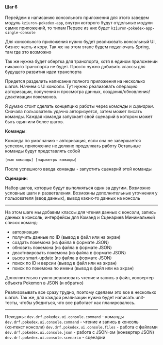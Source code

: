 #### Шаг 6

Перейдем к написанию консольного приложения
для этого заведем модуль `kziuron-pokedex-app`, внутри которого будут отдельные модули самих приложений, то типам
Первое из них будет `kziuron-pokedex-app-single-console`

Для консольного приложения нужно будет реализовать консольный UI, бизнес часть и кору.
Так же на этом этапе будем подключать Spring, там где это возможно

Так же нужна будет обертка для транспорта, хотя в едином приложении никакого транспорта не будет.
Просто нужно добавить классы для будущего развития идеи транспорта

Придется разделить написание полного приложения на несколько шагов.
Начнем с UI консоли. Тут нужно реализовать операцию авторизации, получения и просмотра данных, создания/обновления/деактивации покемонов.

Я думаю стоит сделать концепцию работы через _команды_ и _сценарии_.
Сначала пользователь удачно авторизуется, затем может писать команды. Каждая команда запускает свой сценарий в котором может быть один или более шагов.

**Команды**:

Команда по умолчанию - авторизация, если она не завершается успехом, приложение не должно продолжать работу
Остальные команды будут представлять собой
```
[имя команды] [параметры команды]
```
После успешного ввода команды - запустить сценарий этой команды


**Сценарии**:

Набор шагов, которые будут выполняться один за другим.
Возможно условные шаги и разветвления.
Возможны дополнительные уточнения у пользователя (ввод данных), вывод каких-то данных на консоль

---

На этом шаге мы добавим классы для чтения данных с консоли, запись данных в консоль, интерфейсы для Команд и Сценариев
Минимальный список команд:
* авторизация
* получить данные по ID (вывод в файл или на экран)
* создать покемона (из файла в формате JSON)
* обновить покемона (из файла в формате JSON)
* деактивировать покемона (из файла в формате JSON)
* вызов smart-update (из файла в формате JSON)
* поиск по ID и версии (вывод в файл или на экран)
* поиск по покемона по имени (вывод в файл или на экран)

Дополнительно нужно реализовать чтение и запись в файл, конвертер объекта Pokemon в JSON (и обратно)

Реализовывать все сразу трудно, поэтому сделаем это все в несколько шагов.
Так же, для каждой реализации нужно будет написать unit-тесты, чтобы убедиться, что все работает как планировалось.

---

Пекеджы:
`dev.drf.pokedex.ui.console.command` - команды
`dev.drf.pokedex.ui.console.command` - чтение и запись в консоль (контекст консоли)
`dev.drf.pokedex.ui.console.files` - работа с файлами
`dev.drf.pokedex.ui.console.json` - работа с JSON-ом (конвертер JSON)
`dev.drf.pokedex.ui.console.scenario` - сценарии
